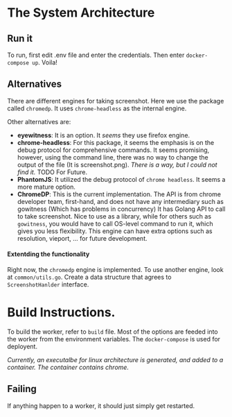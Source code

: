 # The System Architecture

## Run it
To run, first edit .env file and enter the credentials. Then enter `docker-compose up`. Voila!

## Alternatives
There are different engines for taking screenshot. 
Here we use the package called `chromedp`. 
It uses `chrome-headless` as the internal engine. 

Other alternatives are:
- **eyewitness**: It is an option. It _seems_ they use firefox engine.  
- **chrome-headless**: For this package, it seems the emphasis is on the debug protocol for comprehensive commands. 
It seems promising, however, using the command line, there was no way to change the output of the file (It is screenshot.png).
 _There is a way, but I could not find it._ TODO For Future.   
- **PhantomJS**: It utilized the debug protocol of `chrome headless`. It seems a more mature option.
- **ChromeDP**: This is the current implementation. The API is from chrome developer team, first-hand, and does not have any intermediary such as gowitness (Which has problems in concurrency) It has Golang API to call to take screenshot. 
Nice to use as a library, while for others such as `gowitness`, you would have to call OS-level command to run it, which gives you less flexibility. 
This engine can have extra options such as resolution, vieport, ... for future development.
#### Extentding the functionality
Right now, the `chromedp` engine is implemented. To use another engine, look at `common/utils.go`. Create a data structure that agrees to ` ScreenshotHanlder ` interface.

# Build Instructions.
To build the worker, refer to `build` file. Most of the options are feeded into the worker from the environment variables. The `docker-compose` is used for deployent. 

*Currently, an executalbe for linux architecture is generated, and added to a container. The container contains chrome.*

## Failing
If anything happen to a worker, it should just simply get restarted.